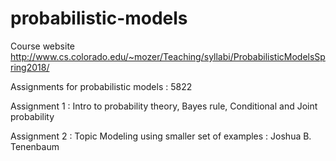 # probabilistic-models

Course website http://www.cs.colorado.edu/~mozer/Teaching/syllabi/ProbabilisticModelsSpring2018/

Assignments for probabilistic models : 5822 

Assignment 1 : Intro to probability theory, Bayes rule, Conditional and Joint probability

Assignment 2 : Topic Modeling using smaller set of examples : Joshua B. Tenenbaum
